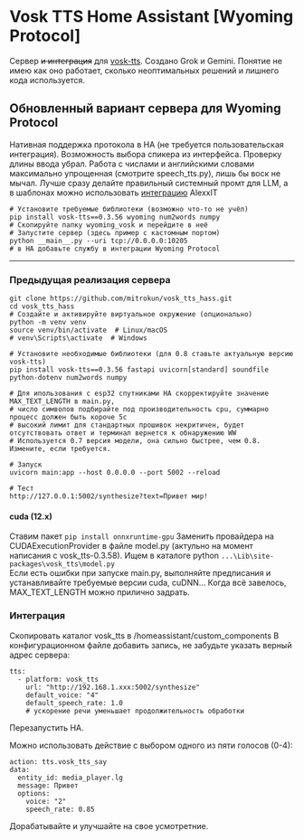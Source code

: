 # Vosk TTS Home Assistant [Wyoming Protocol]
Сервер ~~и интеграция~~ для [vosk-tts](https://github.com/alphacep/vosk-tts).
Создано Grok и Gemini. Понятие не имею как оно работает, сколько неоптимальных решений и лишнего кода используется.

## Обновленный вариант сервера для Wyoming Protocol
Нативная поддержка протокола в HA (не требуется пользовательская интеграция). Возможность выбора спикера из интерфейса. Проверку длины ввода убрал.
Работа с числами и английскими словами максимально упрощенная (смотрите speech_tts.py), лишь бы воск не мычал.
Лучше сразу делайте правильный системный промт для LLM, а в шаблонах можно использовать [интеграцию](https://github.com/AlexxIT/MorphNumbers) AlexxIT
```
# Установите требуемые библиотеки (возможно что-то не учёл)
pip install vosk-tts==0.3.56 wyoming num2words numpy
# Скопируйте папку wyoming_vosk и перейдите в неё
# Запустите сервер (здесь пример с кастомным портом)
python __main__.py --uri tcp://0.0.0.0:10205
# в HA добавьте службу в интеграции Wyoming Protocol
```
---

### Предыдущая реализация сервера
```
git clone https://github.com/mitrokun/vosk_tts_hass.git
cd vosk_tts_hass
# Создайте и активируйте виртуальное окружение (опционально)
python -m venv venv
source venv/bin/activate  # Linux/macOS
# venv\Scripts\activate  # Windows

# Установите необходимые библиотеки (для 0.8 ставьте актуальную версию vosk-tts)
pip install vosk-tts==0.3.56 fastapi uvicorn[standard] soundfile python-dotenv num2words numpy

# Для ипользования с esp32 спутниками HA скорректируйте значение MAX_TEXT_LENGTH в main.py,
# число символов подбирайте под производительность cpu, суммарно процесс должен быть короче 5с
# высокий лимит для стандартных прошивок некритичен, будет отсутствовать ответ и терминал вернется к обнаружению WW
# Используется 0.7 версия модели, она сильно быстрее, чем 0.8. Измените, если требуется.

# Запуск
uvicorn main:app --host 0.0.0.0 --port 5002 --reload

# Тест
http://127.0.0.1:5002/synthesize?text=Привет мир!
```
#### cuda (12.x) 
Ставим пакет
`pip install onnxruntime-gpu`
Заменить провайдера на CUDAExecutionProvider в файле model.py (актульно на момент написания с vosk_tts-0.3.58).
Ищем в каталоге python `...\Lib\site-packages\vosk_tts\model.py`  
Если есть ошибки при запуске main.py, выполняйте предписания и устанавливайте требуемые версии cuda, cuDNN...
Когда всё завелось, MAX_TEXT_LENGTH можно прилично задрать. 

### Интеграция

Скопировать каталог vosk_tts в /homeassistant/custom_components
В конфигурационном файле добавить запись, не забудьте указать верный адрес сервера:
```
tts:
  - platform: vosk_tts
    url: "http://192.168.1.xxx:5002/synthesize"
    default_voice: "4"
    default_speech_rate: 1.0
    # ускорение речи уменьшает продолжительность обработки
```


Перезапустить HA.

Можно использовать действие с выбором одного из пяти голосов (0-4):
```
action: tts.vosk_tts_say
data:
  entity_id: media_player.lg
  message: Привет 
  options:
    voice: "2"
    speech_rate: 0.85
```

Дорабатывайте и улучшайте на свое усмотретние.
